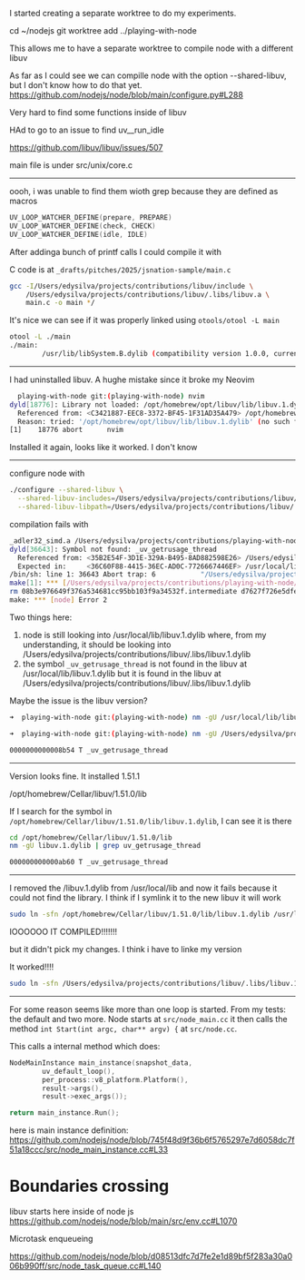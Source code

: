 I started creating a separate worktree to do my experiments.

cd ~/nodejs
git worktree add ../playing-with-node

This allows me to have a separate worktree to compile node with a different libuv

As far as I could see we can compille node with the option --shared-libuv, but I don't know how to do that yet.
https://github.com/nodejs/node/blob/main/configure.py#L288

Very hard to find some functions inside of libuv

HAd to go to an issue to find uv__run_idle

https://github.com/libuv/libuv/issues/507

main file is under src/unix/core.c

---
oooh, i was unable to find them wioth grep because they are defined as macros

```c
UV_LOOP_WATCHER_DEFINE(prepare, PREPARE)
UV_LOOP_WATCHER_DEFINE(check, CHECK)
UV_LOOP_WATCHER_DEFINE(idle, IDLE)
```

After addinga bunch of printf calls I could compile it with

C code is at `_drafts/pitches/2025/jsnation-sample/main.c`

```bash
gcc -I/Users/edysilva/projects/contributions/libuv/include \
    /Users/edysilva/projects/contributions/libuv/.libs/libuv.a \
    main.c -o main */
```

It's nice we can see if it was properly linked using `otools/otool -L main`

```bash
otool -L ./main
./main:
        /usr/lib/libSystem.B.dylib (compatibility version 1.0.0, current version 1351.0.0)
```

---

I had uninstalled libuv. A hughe mistake since it broke my Neovim

```bash
  playing-with-node git:(playing-with-node) nvim
dyld[18776]: Library not loaded: /opt/homebrew/opt/libuv/lib/libuv.1.dylib
  Referenced from: <C3421887-EEC8-3372-BF45-1F31AD35A479> /opt/homebrew/Cellar/neovim/0.10.3/bin/nvim
  Reason: tried: '/opt/homebrew/opt/libuv/lib/libuv.1.dylib' (no such file), '/System/Volumes/Preboot/Cryptexes/OS/opt/homebrew/opt/libuv/lib/libuv.1.dylib' (no such file), '/opt/homebrew/opt/libuv/lib/libuv.1.dylib' (no such file)
[1]    18776 abort      nvim
```

Installed it again, looks like it worked. I don't know

---

configure node with

```bash
./configure --shared-libuv \
  --shared-libuv-includes=/Users/edysilva/projects/contributions/libuv/include \
  --shared-libuv-libpath=/Users/edysilva/projects/contributions/libuv/.libs
```

compilation fails with

```bash
_adler32_simd.a /Users/edysilva/projects/contributions/playing-with-node/out/Release/libzlib_arm_crc32.a -L/Users/edysilva/projects/contributions/libuv/.libs -luv -framework CoreFoundation -framework Security
dyld[36643]: Symbol not found: _uv_getrusage_thread
  Referenced from: <35B2E54F-3D1E-329A-B495-8AD882598E26> /Users/edysilva/projects/contributions/playing-with-node/out/Release/node_mksnapshot
  Expected in:     <36C60F88-4415-36EC-AD0C-7726667446EF> /usr/local/lib/libuv.1.dylib
/bin/sh: line 1: 36643 Abort trap: 6           "/Users/edysilva/projects/contributions/playing-with-node/out/Release/node_mksnapshot" "/Users/edysilva/projects/contributions/playing-with-node/out/Release/obj/gen/node_snapshot.cc"
make[1]: *** [/Users/edysilva/projects/contributions/playing-with-node/out/Release/obj/gen/node_snapshot.cc] Error 134
rm 08b3e976649f376a534681cc95bb103f9a34532f.intermediate d7627f726e5dfebac684f55b4a14aa8513e54c75.intermediate 7fe870428de58effbb699a27c4c97dd3325be83e.intermediate 5aa3716600e7dae77da5a3ed20653e2f53fa5a5e.intermediate
make: *** [node] Error 2
```

Two things here:

1. node is still looking into /usr/local/lib/libuv.1.dylib where, from my understanding, it should be looking into
/Users/edysilva/projects/contributions/libuv/.libs/libuv.1.dylib
2. the symbol `_uv_getrusage_thread` is not found in the libuv at /usr/local/lib/libuv.1.dylib but it is found in the
   libuv at /Users/edysilva/projects/contributions/libuv/.libs/libuv.1.dylib

Maybe the issue is the libuv version?

```bash
➜  playing-with-node git:(playing-with-node) nm -gU /usr/local/lib/libuv.1.dylib | grep uv_getrusage_thread

➜  playing-with-node git:(playing-with-node) nm -gU /Users/edysilva/projects/contributions/libuv/.libs/libuv.dylib | grep uv_getrusage_thread

0000000000008b54 T _uv_getrusage_thread
```

---

Version looks fine. It installed 1.51.1

/opt/homebrew/Cellar/libuv/1.51.0/lib

If I search for the symbol in `/opt/homebrew/Cellar/libuv/1.51.0/lib/libuv.1.dylib`, I can see it is there

```bash
cd /opt/homebrew/Cellar/libuv/1.51.0/lib
nm -gU libuv.1.dylib | grep uv_getrusage_thread

000000000000ab60 T _uv_getrusage_thread
```

---

I removed the /libuv.1.dylib from /usr/local/lib and now it fails because it could not find the library. I think if
I symlink it to the new libuv it will work

```bash
sudo ln -sfn /opt/homebrew/Cellar/libuv/1.51.0/lib/libuv.1.dylib /usr/local/lib/libuv.1.dylib
```

IOOOOOO IT COMPILED!!!!!!!

but it didn't pick my changes. I think i have to linke my version

It worked!!!!

```bash
sudo ln -sfn /Users/edysilva/projects/contributions/libuv/.libs/libuv.1.dylib /usr/local/lib/libuv.1.dylib
```

---

For some reason seems like more than one loop is started. From my tests: the default and two more.
Node starts at `src/node_main.cc` it then calls the method `int Start(int argc, char** argv) {` at `src/node.cc`.

This calls a internal method which does:

```cpp
NodeMainInstance main_instance(snapshot_data,
        uv_default_loop(),
        per_process::v8_platform.Platform(),
        result->args(),
        result->exec_args());

return main_instance.Run();
```

here is main instance definition: https://github.com/nodejs/node/blob/745f48d9f36b6f5765297e7d6058dc7f51a18ccc/src/node_main_instance.cc#L33



# Boundaries crossing

libuv starts here inside of node js https://github.com/nodejs/node/blob/main/src/env.cc#L1070

Microtask enqueueing

https://github.com/nodejs/node/blob/d08513dfc7d7fe2e1d89bf5f283a30a006b990ff/src/node_task_queue.cc#L140
